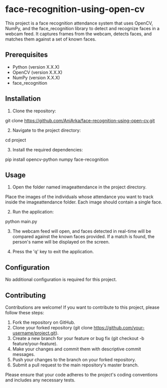 # face-recognition-using-open-cv

This project is a face recognition attendance system that uses OpenCV, NumPy, and the face_recognition library to detect and recognize faces in a webcam feed. It captures frames from the webcam, detects faces, and matches them against a set of known faces.

## Prerequisites
* Python (version X.X.X)
* OpenCV (version X.X.X)
* NumPy (version X.X.X)
* face_recognition 

## Installation
1. Clone the repository:

git clone https://github.com/AniArka/face-recognition-using-open-cv.git

2. Navigate to the project directory:

cd project

3. Install the required dependencies:

pip install opencv-python numpy face-recognition

## Usage
1. Open the folder named imageattendance in the project directory.

Place the images of the individuals whose attendance you want to track inside the imageattendance folder. Each image should contain a single face.

2. Run the application:

python main.py

3. The webcam feed will open, and faces detected in real-time will be compared against the known faces provided. If a match is found, the person's name will be displayed on the screen.

4. Press the 'q' key to exit the application.

## Configuration
No additional configuration is required for this project.

## Contributing
Contributions are welcome! If you want to contribute to this project, please follow these steps:

1. Fork the repository on GitHub.
2. Clone your forked repository (git clone https://github.com/your-username/project.git).
3. Create a new branch for your feature or bug fix (git checkout -b feature/your-feature).
4. Make your changes and commit them with descriptive commit messages.
5. Push your changes to the branch on your forked repository.
6. Submit a pull request to the main repository's master branch.

Please ensure that your code adheres to the project's coding conventions and includes any necessary tests.
